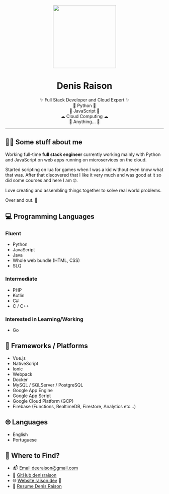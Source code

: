 <div class="info">
  <p align="center" class="header-image"><img src="https://i.ibb.co/rFDwkzZ/Denis-found-U-1-1.png" width="200"></p>
  <h1 class="name" align="center"><span>Denis Raison</span></h1>
  <p class="meta-data" align="center">
    ✨ Full Stack Developer and Cloud Expert ✨<br/>
    🐍 Python 🐍<br/> 
    👾 JavaScript 👾<br/>
    ☁ Cloud Computing ☁<br/>
    🤯 Anything... 🤯
  </p>
</div>

---

## 🙋‍♂️ Some stuff about me

Working full-time **full stack engineer** currently working mainly with Python and JavaScript on web apps running on microservices on the cloud.

Started scripting on lua for games when I was a kid without even know what that was.
After that discovered that I like it very much and was good at it so did some courses and here I am 🤓.

Love creating and assembling things together to solve real world problems.

Over and out. 🖖

## 💻 Programming Languages

### Fluent
- Python
- JavaScript
- Java
- Whole web bundle (HTML, CSS)
- SLQ

### Intermediate
- PHP
- Kotlin
- C#
- C / C++

### Interested in Learning/Working
- Go

## 🧩 Frameworks / Platforms
- Vue.js
- NativeScript
- Ionic
- Webpack
- Docker
- MySQL / SQLServer / PostgreSQL
- Google App Engine
- Google App Script
- Google Cloud Platform (GCP)
- Firebase (Functions, RealtimeDB, Firestore, Analytics etc...)

## 🌐 Languages
- English
- Portuguese

## 🔎 Where to Find?

- 📬 [Email deeraison@gmail.com](mailto:deeraison@gmail.com)
- 🐙 [GitHub denisraison](https://github.com/denisraison)
- 🌐 [Website raison.dev](https://raison.dev) 🔁
- 📜 [Resume Denis Raison](https://docs.google.com/document/d/1kD9a22VSWKjr1yYHF6xIh6LnSP7VqB4bsTHrHLXu8DA/edit?usp=sharing)
